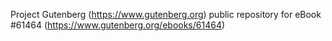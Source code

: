 Project Gutenberg (https://www.gutenberg.org) public repository for
eBook #61464 (https://www.gutenberg.org/ebooks/61464)
